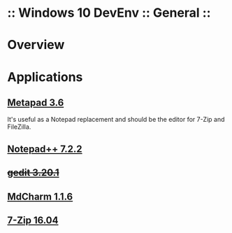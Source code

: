 ﻿:: Windows 10 DevEnv :: General ::
==================================

# Overview

# Applications

## [Metapad 3.6](http://liquidninja.com/metapad/)

It's useful as a Notepad replacement and should be the editor for 7-Zip and FileZilla.

## [Notepad++ 7.2.2](https://notepad-plus-plus.org/)

## ~~[gedit 3.20.1](https://wiki.gnome.org/Apps/Gedit)~~

## [MdCharm 1.1.6](http://www.mdcharm.com/)

## [7-Zip 16.04](http://www.7-zip.org/)
